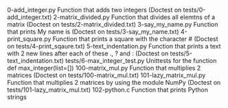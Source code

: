 0-add_integer.py	Function that adds two integers (Doctest on tests/0-add_integer.txt)
2-matrix_divided.py	Function that divides all elemtns of a matrix (Doctest on tests/2-matrix_divided.txt)
3-say_my_name.py	Function that prints My name is <first name> <last name> (Doctest on tests/3-say_my_name.txt)
4-print_square.py	Function that prints a square with the character # (Doctest on tests/4-print_sqaure.txt)
5-text_indentation.py	Function that prints a text with 2 new lines after each of these ., ? and : (Doctest on tests/5-text_indentation.txt)
tests/6-max_integer_test.py	Unittests for the function def max_integer(list=[])
100-matrix_mul.py	Function that multiplies 2 matrices (Doctest on tests/100-matrix_mul.txt)
101-lazy_matrix_mul.py	Function that multiplies 2 matrices by using the module NumPy (Doctest on tests/101-lazy_matrix_mul.txt)
102-python.c	Function that prints Python strings
